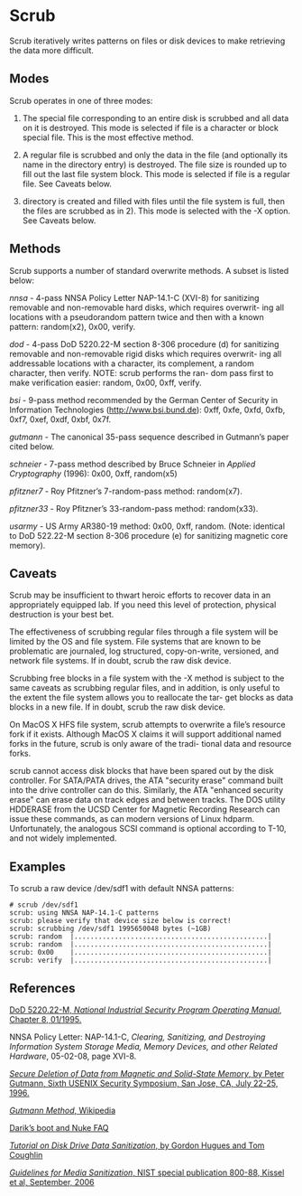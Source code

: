 # Scrub 

Scrub  iteratively  writes  patterns  on  files or disk devices to make
retrieving the data more difficult.

## Modes

Scrub operates  in one  of  three modes:

1) The special file corresponding to an entire disk is scrubbed and all
data on it is destroyed.  This mode is selected if file is a  character
or block special file.  This is the most effective method.

2)  A  regular  file  is  scrubbed  and only the data in the file (and
optionally its name in the directory entry)  is destroyed.   The  file
size  is  rounded up to fill out the last file system block.  This mode
is selected if file is a regular file.  See Caveats below.

3) directory is created and filled with files until the file system  is
full,  then the files are scrubbed as in 2). This mode is selected with
the -X option.  See Caveats below.

## Methods

Scrub supports a number of standard overwrite methods.
A subset is listed below:

*nnsa* - 4-pass NNSA Policy  Letter  NAP-14.1-C  (XVI-8)  for  sanitizing
removable and non-removable hard disks, which requires overwrit-
ing all locations with a pseudorandom  pattern  twice  and  then
with a known pattern: random(x2), 0x00, verify.

*dod* - 4-pass  DoD 5220.22-M section 8-306 procedure (d) for sanitizing
removable and non-removable rigid disks which requires overwrit-
ing  all addressable locations with a character, its complement,
a random character, then verify.  NOTE: scrub performs the  ran-
dom  pass first to make verification easier: random, 0x00, 0xff,
verify.

*bsi* - 9-pass method recommended by the German Center  of  Security  in
Information  Technologies	 (http://www.bsi.bund.de): 0xff, 0xfe,
0xfd, 0xfb, 0xf7, 0xef, 0xdf, 0xbf, 0x7f.

*gutmann* - The canonical 35-pass  sequence  described  in  Gutmann’s
paper cited below.

*schneier* - 7-pass method described by Bruce Schneier in
_Applied Cryptography_ (1996): 0x00, 0xff, random(x5)

*pfitzner7* - Roy Pfitzner’s 7-random-pass method: random(x7).

*pfitzner33* - Roy Pfitzner’s 33-random-pass method: random(x33).

*usarmy* - US Army AR380-19 method: 0x00, 0xff, random.
(Note:  identical to  DoD 522.22-M section 8-306 procedure (e)
for sanitizing magnetic core memory).

## Caveats 

Scrub may be insufficient to thwart heroic efforts to recover  data  in
an  appropriately  equipped lab.  If you need this level of protection,
physical destruction is your best bet.

The effectiveness of scrubbing regular files through a file system will
be  limited  by the OS and file system.	File systems that are known to
be problematic are journaled, log structured, copy-on-write, versioned,
and network file systems.  If in doubt, scrub the raw disk device.

Scrubbing free blocks in a file system with the -X method is subject to
the same caveats as scrubbing regular files, and in addition,  is  only
useful  to the extent the file system allows you to reallocate the tar-
get blocks as data blocks in a new file.	 If in doubt,  scrub  the  raw
disk device.

On  MacOS  X  HFS  file	system,	 scrub	attempts to overwrite a file’s
resource fork if it exists.  Although MacOS X claims  it	 will  support
additional named forks in the future, scrub is only aware of the tradi-
tional data and resource forks.

scrub cannot access disk blocks that have been spared out by  the  disk
controller.   For  SATA/PATA  drives,  the ATA "security erase" command
built into the drive  controller	 can  do  this.	  Similarly,  the  ATA
"enhanced  security  erase"  can	 erase data on track edges and between
tracks.	The DOS utility HDDERASE from the  UCSD	 Center	 for  Magnetic
Recording  Research can issue these commands, as can modern versions of
Linux hdparm.  Unfortunately, the analogous SCSI	 command  is  optional
according to T-10, and not widely implemented.

## Examples

To scrub a raw device /dev/sdf1 with default NNSA patterns:

```
# scrub /dev/sdf1
scrub: using NNSA NAP-14.1-C patterns
scrub: please verify that device size below is correct!
scrub: scrubbing /dev/sdf1 1995650048 bytes (~1GB)
scrub: random  |................................................|
scrub: random  |................................................|
scrub: 0x00    |................................................|
scrub: verify  |................................................|
```

## References

[DoD 5220.22-M, _National Industrial Security Program Operating Manual_, Chapter 8, 01/1995.](http://cryptome.org/nispom/chapt8.htm)

NNSA  Policy  Letter: NAP-14.1-C, _Clearing, Sanitizing, and Destroying
Information System Storage Media, Memory	 Devices,  and	other  Related
Hardware_, 05-02-08, page XVI-8.

[_Secure	Deletion  of  Data  from  Magnetic and Solid-State Memory_, by
Peter Gutmann, Sixth USENIX Security  Symposium,	 San  Jose,  CA,  July
22-25, 1996.](https://www.cs.auckland.ac.nz/~pgut001/pubs/secure_del.html)

[_Gutmann Method_, Wikipedia](http://en.wikipedia.org/wiki/Gutmann_method)

[Darik’s boot and Nuke FAQ](http://www.dban.org/faq/)

[_Tutorial on Disk Drive Data Sanitization_, by Gordon  Hugues  and  Tom
Coughlin](http://cmrr.ucsd.edu/people/Hughes/documents/DataSanitizationTutorial.pdf)

[_Guidelines  for	 Media Sanitization_, NIST special publication 800-88,
Kissel et al, September, 2006](http://csrc.nist.gov/publications/nistpubs/800-88/NISTSP800-88_with-errata.pdf)
